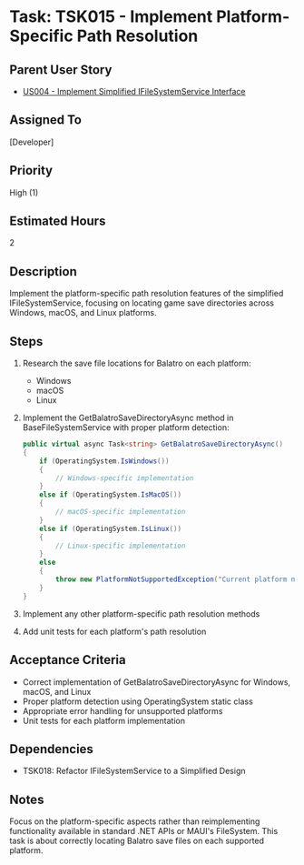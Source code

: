# Task: TSK015 - Implement Platform-Specific Path Resolution

## Parent User Story

- [US004 - Implement Simplified IFileSystemService Interface](../open/US004-Implement-IFileSystemService-Interface.md)

## Assigned To

[Developer]

## Priority

High (1)

## Estimated Hours

2

## Description

Implement the platform-specific path resolution features of the simplified IFileSystemService, focusing on locating game save directories across Windows, macOS, and Linux platforms.

## Steps

1. Research the save file locations for Balatro on each platform:
   - Windows
   - macOS
   - Linux

2. Implement the GetBalatroSaveDirectoryAsync method in BaseFileSystemService with proper platform detection:
   ```csharp
   public virtual async Task<string> GetBalatroSaveDirectoryAsync()
   {
       if (OperatingSystem.IsWindows())
       {
           // Windows-specific implementation
       }
       else if (OperatingSystem.IsMacOS())
       {
           // macOS-specific implementation
       }
       else if (OperatingSystem.IsLinux())
       {
           // Linux-specific implementation
       }
       else
       {
           throw new PlatformNotSupportedException("Current platform not supported for Balatro save location");
       }
   }
   ```

3. Implement any other platform-specific path resolution methods

4. Add unit tests for each platform's path resolution

## Acceptance Criteria

- Correct implementation of GetBalatroSaveDirectoryAsync for Windows, macOS, and Linux
- Proper platform detection using OperatingSystem static class
- Appropriate error handling for unsupported platforms
- Unit tests for each platform implementation

## Dependencies

- TSK018: Refactor IFileSystemService to a Simplified Design

## Notes

Focus on the platform-specific aspects rather than reimplementing functionality available in standard .NET APIs or MAUI's FileSystem. This task is about correctly locating Balatro save files on each supported platform.
